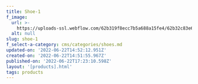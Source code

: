 ```yaml
---
title: Shoe-1
f_image:
  url: >-
    https://uploads-ssl.webflow.com/62b319f8ecc7b5a688a15fe4/62b32c83e63dc7e68d253e09_54314_WT01_004.jpg
  alt: null
slug: shoe-1
f_select-a-category: cms/categories/shoes.md
updated-on: '2022-06-22T14:52:12.951Z'
created-on: '2022-06-22T14:51:55.967Z'
published-on: '2022-06-22T17:23:10.598Z'
layout: '[products].html'
tags: products
---
```



